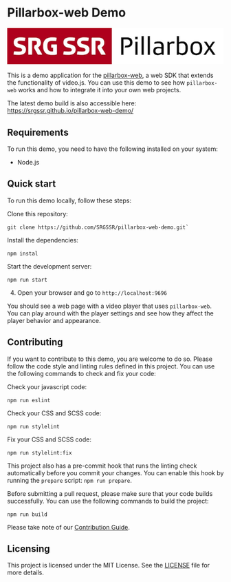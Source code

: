 # Pillarbox-web Demo

![Pillarbox logo](README-images/logo.jpg)

This is a demo application for the [pillarbox-web](https://github.com/SRGSSR/pillarbox-web), a web
SDK that extends the functionality of video.js. You can use this demo to see how `pillarbox-web`
works and how to integrate it into your own web projects.

The latest demo build is also accessible here: https://srgssr.github.io/pillarbox-web-demo/

## Requirements

To run this demo, you need to have the following installed on your system:

- Node.js

## Quick start

To run this demo locally, follow these steps:

Clone this repository:
```shell
git clone https://github.com/SRGSSR/pillarbox-web-demo.git`
```

Install the dependencies:
```shell
npm instal
```

Start the development server:
```shell
npm run start
```

4. Open your browser and go to `http://localhost:9696`

You should see a web page with a video player that uses `pillarbox-web`. You can play around with
the player settings and see how they affect the player behavior and appearance.

## Contributing

If you want to contribute to this demo, you are welcome to do so. Please follow the code style and
linting rules defined in this project. You can use the following commands to check and fix your
code:

Check your javascript code:
```shell
npm run eslint
```

Check your CSS and SCSS code:
```shell
npm run stylelint
```

Fix your CSS and SCSS code:
```shell
npm run stylelint:fix
```

This project also has a pre-commit hook that runs the linting check automatically before you commit
your changes. You can enable this hook by running the `prepare` script: `npm run prepare`.

Before submitting a pull request, please make sure that your code builds successfully. You can use
the following commands to build the project:
```shell
npm run build
```

Please take note of our [Contribution Guide](CONTRIBUTING.md).

## Licensing

This project is licensed under the MIT License. See the [LICENSE](../LICENSE) file for more details.

